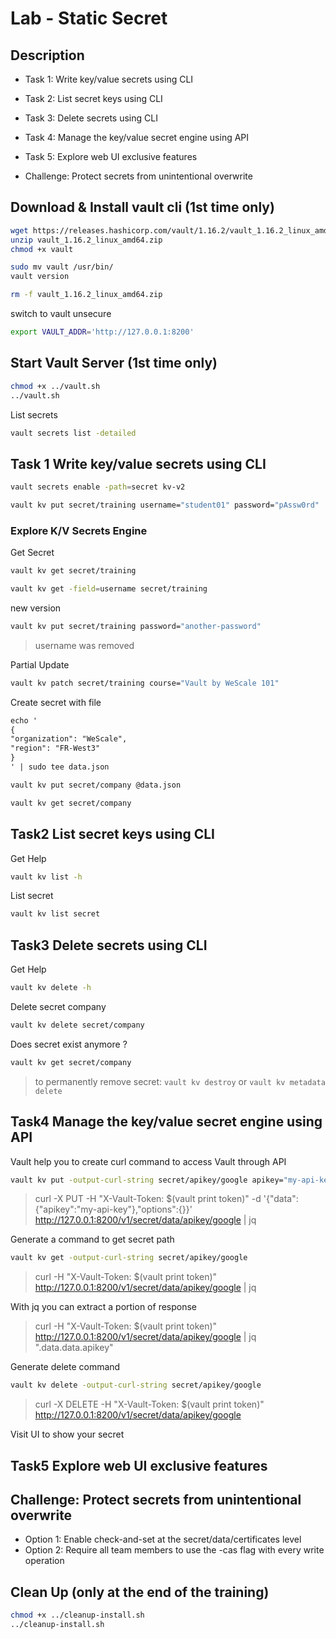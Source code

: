 # Lab - Static Secret

<walkthrough-tutorial-duration duration="35.0"></walkthrough-tutorial-duration>

## Description

* Task 1: Write key/value secrets using CLI
* Task 2: List secret keys using CLI
* Task 3: Delete secrets using CLI
* Task 4: Manage the key/value secret engine using API
* Task 5: Explore web UI exclusive features

* Challenge: Protect secrets from unintentional overwrite

## Download & Install vault cli (1st time only)

```bash
wget https://releases.hashicorp.com/vault/1.16.2/vault_1.16.2_linux_amd64.zip
unzip vault_1.16.2_linux_amd64.zip
chmod +x vault

sudo mv vault /usr/bin/
vault version

rm -f vault_1.16.2_linux_amd64.zip

```

switch to vault unsecure

```bash
export VAULT_ADDR='http://127.0.0.1:8200' 
```

## Start Vault Server (1st time only)

```bash
chmod +x ../vault.sh
../vault.sh
```

List secrets

```bash
vault secrets list -detailed
```

## Task 1 Write key/value secrets using CLI

```bash
vault secrets enable -path=secret kv-v2
```

```bash
vault kv put secret/training username="student01" password="pAssw0rd"
```

### Explore K/V Secrets Engine

Get Secret

```bash
vault kv get secret/training

vault kv get -field=username secret/training
```

new version 

```bash
vault kv put secret/training password="another-password"
```

> username was removed

Partial Update

```bash
vault kv patch secret/training course="Vault by WeScale 101"
```

Create secret with file

```txt
echo '
{
"organization": "WeScale",
"region": "FR-West3"
}
' | sudo tee data.json

```

```bash
vault kv put secret/company @data.json
```

```bash
vault kv get secret/company
```

## Task2 List secret keys using CLI

Get Help

```bash
vault kv list -h
```

List secret 

```bash
vault kv list secret
```

## Task3 Delete secrets using CLI

Get Help

```bash
vault kv delete -h
```

Delete secret company

```bash
vault kv delete secret/company
```

Does secret exist anymore ?

```bash
vault kv get secret/company
```

> to permanently remove secret: `vault kv destroy` or `vault kv metadata delete`

## Task4 Manage the key/value secret engine using API

Vault help you to create curl command to access Vault through API

```bash
vault kv put -output-curl-string secret/apikey/google apikey="my-api-key"

```

> curl -X PUT -H "X-Vault-Token: $(vault print token)" -d '{"data":{"apikey":"my-api-key"},"options":{}}' http://127.0.0.1:8200/v1/secret/data/apikey/google | jq


Generate a command to get secret path

```bash
vault kv get -output-curl-string secret/apikey/google
```

> curl -H "X-Vault-Token: $(vault print token)" http://127.0.0.1:8200/v1/secret/data/apikey/google | jq

With jq you can extract a portion of response

> curl -H "X-Vault-Token: $(vault print token)" http://127.0.0.1:8200/v1/secret/data/apikey/google | jq ".data.data.apikey"


Generate delete command

```bash
vault kv delete -output-curl-string secret/apikey/google
```

> curl -X DELETE -H "X-Vault-Token: $(vault print token)" \
> http://127.0.0.1:8200/v1/secret/data/apikey/google

Visit UI to show your secret

## Task5 Explore web UI exclusive features


## Challenge: Protect secrets from unintentional overwrite

* Option 1: Enable check-and-set at the secret/data/certificates level
* Option 2: Require all team members to use the -cas flag with every write operation


## Clean Up (only at the end of the training)

```bash
chmod +x ../cleanup-install.sh
../cleanup-install.sh
```
